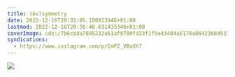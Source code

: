 ```yaml
---
title: (As)symmetry
date: 2022-12-16T20:35:05.100913946+01:00
lastmod: 2022-12-16T20:36:46.631435346+01:00
coverImage: cdn:/7b6cbda7095232a61af0780fd23f1f5e43484a6178a8642366453190c6d2b280
syndications:
  - https://www.instagram.com/p/CmPZ_VBoXh7
---
```


![](cdn:/7b6cbda7095232a61af0780fd23f1f5e43484a6178a8642366453190c6d2b280?class=fw)
